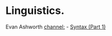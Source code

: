 # Linguistics.
Evan Ashworth [channel:](https://www.youtube.com/@evanashworth490) - [Syntax (Part 1)](https://youtu.be/n9168PgGHBc)

